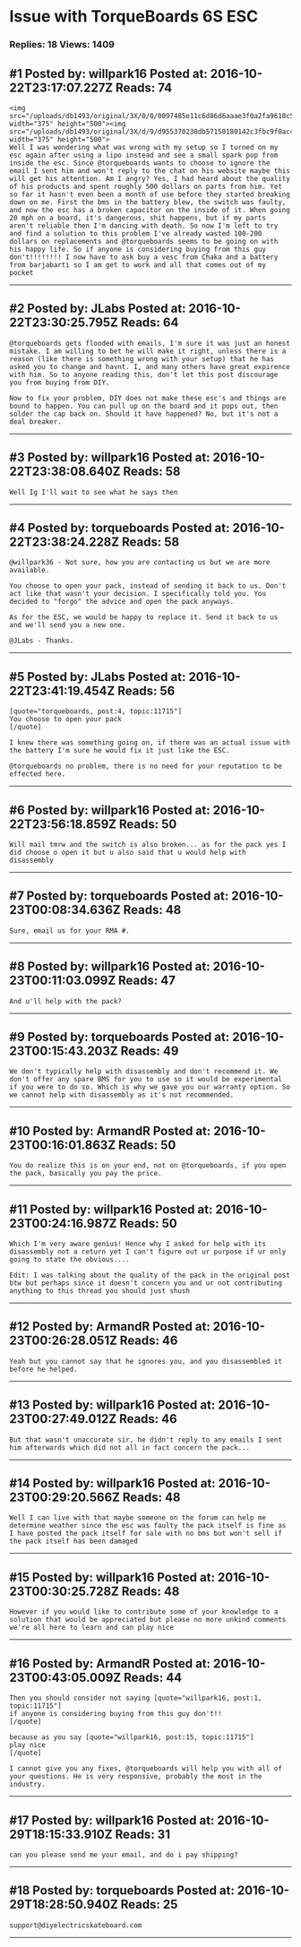 # Issue with TorqueBoards 6S ESC

### Replies: 18 Views: 1409

## \#1 Posted by: willpark16 Posted at: 2016-10-22T23:17:07.227Z Reads: 74

```
<img src="/uploads/db1493/original/3X/0/0/0097485e11c6d86d6aaae3f0a2fa9610c5f74f9e.jpg" width="375" height="500"><img src="/uploads/db1493/original/3X/d/9/d955370230db57150180142c3fbc9f0ac4e36f32.jpg" width="375" height="500"> 
Well I was wondering what was wrong with my setup so I turned on my esc again after using a lipo instead and see a small spark pop from inside the esc. Since @torqueboards wants to choose to ignore the email I sent him and won't reply to the chat on his website maybe this will get his attention. Am I angry? Yes, I had heard about the quality of his products and spent roughly 500 dollars on parts from him. Yet so far it hasn't even been a month of use before they started breaking down on me. First the bms in the battery blew, the switch was faulty, and now the esc has a broken capacitor on the inside of it. When going 20 mph on a board, it's dangerous, shit happens, but if my parts aren't reliable then I'm dancing with death. So now I'm left to try and find a solution to this problem I've already wasted 100-200 dollars on replacements and @torqueboards seems to be going on with his happy life. So if anyone is considering buying from this guy don't!!!!!!!! I now have to ask buy a vesc from Chaka and a battery from barjabarti so I am get to work and all that comes out of my pocket
```

---
## \#2 Posted by: JLabs Posted at: 2016-10-22T23:30:25.795Z Reads: 64

```
@torqueboards gets flooded with emails, I'm sure it was just an honest mistake. I am willing to bet he will make it right, unless there is a reason (like there is something wrong with your setup) that he has asked you to change and havnt. I, and many others have great expirence with him. So to anyone reading this, don't let this post discourage you from buying from DIY.

Now to fix your problem, DIY does not make these esc's and things are bound to happen. You can pull up on the board and it pops out, then solder the cap back on. Should it have happened? No, but it's not a deal breaker.
```

---
## \#3 Posted by: willpark16 Posted at: 2016-10-22T23:38:08.640Z Reads: 58

```
Well Ig I'll wait to see what he says then
```

---
## \#4 Posted by: torqueboards Posted at: 2016-10-22T23:38:24.228Z Reads: 58

```
@willpark36 - Not sure, how you are contacting us but we are more available.

You choose to open your pack, instead of sending it back to us. Don't act like that wasn't your decision. I specifically told you. You decided to "forgo" the advice and open the pack anyways.

As for the ESC, we would be happy to replace it. Send it back to us and we'll send you a new one.

@JLabs - Thanks.
```

---
## \#5 Posted by: JLabs Posted at: 2016-10-22T23:41:19.454Z Reads: 56

```
[quote="torqueboards, post:4, topic:11715"]
You choose to open your pack
[/quote]

I knew there was something going on, if there was an actual issue with the battery I'm sure he would fix it just like the ESC. 

@torqueboards no problem, there is no need for your reputation to be effected here.
```

---
## \#6 Posted by: willpark16 Posted at: 2016-10-22T23:56:18.859Z Reads: 50

```
Will mail tmrw and the switch is also broken... as for the pack yes I did choose o open it but u also said that u would help with disassembly
```

---
## \#7 Posted by: torqueboards Posted at: 2016-10-23T00:08:34.636Z Reads: 48

```
Sure, email us for your RMA #.
```

---
## \#8 Posted by: willpark16 Posted at: 2016-10-23T00:11:03.099Z Reads: 47

```
And u'll help with the pack?
```

---
## \#9 Posted by: torqueboards Posted at: 2016-10-23T00:15:43.203Z Reads: 49

```
We don't typically help with disassembly and don't recommend it. We don't offer any spare BMS for you to use so it would be experimental if you were to do so. Which is why we gave you our warranty option. So we cannot help with disassembly as it's not recommended.
```

---
## \#10 Posted by: ArmandR Posted at: 2016-10-23T00:16:01.863Z Reads: 50

```
You do realize this is on your end, not on @torqueboards, if you open the pack, basically you pay the price.
```

---
## \#11 Posted by: willpark16 Posted at: 2016-10-23T00:24:16.987Z Reads: 50

```
Which I'm very aware genius! Hence why I asked for help with its disassembly not a return yet I can't figure out ur purpose if ur only going to state the obvious....

Edit: I was talking about the quality of the pack in the original post btw but perhaps since it doesn't concern you and ur not contributing anything to this thread you should just shush
```

---
## \#12 Posted by: ArmandR Posted at: 2016-10-23T00:26:28.051Z Reads: 46

```
Yeah but you cannot say that he ignores you, and you disassembled it before he helped.
```

---
## \#13 Posted by: willpark16 Posted at: 2016-10-23T00:27:49.012Z Reads: 46

```
But that wasn't unaccurate sir, he didn't reply to any emails I sent him afterwards which did not all in fact concern the pack...
```

---
## \#14 Posted by: willpark16 Posted at: 2016-10-23T00:29:20.566Z Reads: 48

```
Well I can live with that maybe someone on the forum can help me determine weather since the esc was faulty the pack itself is fine as I have posted the pack itself for sale with no bms but won't sell if the pack itself has been damaged
```

---
## \#15 Posted by: willpark16 Posted at: 2016-10-23T00:30:25.728Z Reads: 48

```
However if you would like to contribute some of your knowledge to a solution that would be appreciated but please no more unkind comments we're all here to learn and can play nice
```

---
## \#16 Posted by: ArmandR Posted at: 2016-10-23T00:43:05.009Z Reads: 44

```
Then you should consider not saying [quote="willpark16, post:1, topic:11715"]
if anyone is considering buying from this guy don't!!
[/quote]

because as you say [quote="willpark16, post:15, topic:11715"]
play nice
[/quote]

I cannot give you any fixes, @torqueboards will help you with all of your questions. He is very responsive, probably the most in the industry.
```

---
## \#17 Posted by: willpark16 Posted at: 2016-10-29T18:15:33.910Z Reads: 31

```
can you please send me your email, and do i pay shipping?
```

---
## \#18 Posted by: torqueboards Posted at: 2016-10-29T18:28:50.940Z Reads: 25

```
support@diyelectricskateboard.com
```

---
